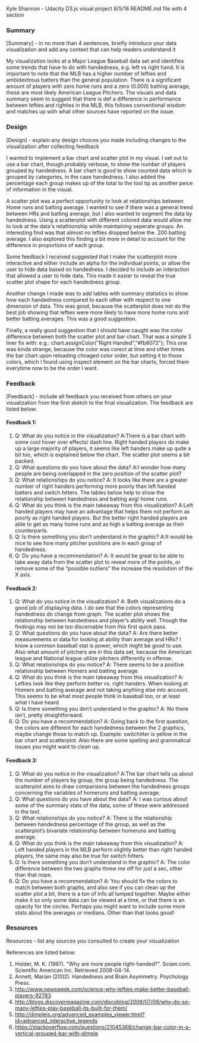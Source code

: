 Kyle Shannon - Udacity D3.js visual project
8/5/16
README.md file with 4 section

### Summary
[Summary] - in no more than 4 sentences, briefly introduce your data visualization and add any context that can help readers understand it

My visualization looks at a Major League Baseball data set and identifies some trends that have to do with handedness, e.g. left vs right hand. It is important to note that the MLB has a higher number of lefties and ambidextrous batters than the general population. There is a significant amount of players with zero home runs and a zero (0.000) batting average, these are most likely American League Pitchers. The visuals and data summary seem to suggest that there is def a difference in performance between lefties and righties in the MLB, this follows conventional wisdom and matches up with what other sources have reported on the issue.

### Design
[Design] - explain any design choices you made including changes to the visualization after collecting feedback

I wanted to implement a bar chart and scatter plot in my visual. I set out to use a bar chart, though probably verbose, to show the number of players grouped by handedness. A bar chart is good to show counted data which is grouped by categories, in the case handedness. I also added the percentage each group makes up of the total to the tool tip as another peice of information in the visual.  

A scatter plot was a perfect opportunity to look at relationships between Home runs and batting average. I wanted to see if there was a general trend between HRs and batting average, but I also wanted to segment the data by handedness. Using a scatterplot with different colored data would allow me to look at the data's relathionship while maintaining seperate groups. An interesting find was that almost no lefties dropped below the .200 batting average. I also explored this finding a bit more in detail to account for the difference in proportions of each group. 

Some feedback I received suggested that I make the scatterplot more interactive and either include an alpha for the individual points, or allow the user to hide data based on handedness. I decided to include an interaction that allowed a user to hide data. This made it easier to reveal the true scatter plot shape for each handedness group.

Another change I made was to add tables with summary statistics to show how each handedness compared to each other with respect to one dimension of data. This was good, because the scatterplot does not do the best job showing that lefties were more likely to have more home runs and better batting averages. This was a good suggestion.

Finally, a really good suggestion that I should have caught was the color difference between both the scatter plot and bar chart. That was a simple 3 liner fix with: e.g.: chart.assignColor("Right Handed","#fb8072"); This one was kinda strange, because the color was corect at time and other times the bar chart upon reloading chnaged color order, but setting it to those colors, which I found using inspect element on the bar charts, forced them everytime now to be the order I want.

### Feedback
[Feedback] - include all feedback you received from others on your visualization from the first sketch to the final visualization. The feedback are listed below:


#### Feedback 1:

1. Q: What do you notice in the visualization? A:There is a bar chart with some cool hover over effects/ dash line. Right handed players do make up a large majority of players, it seems like left handers make up quite a bit too, which is explained below the chart. The scatter plot seems a bit packed.
2. Q: What questions do you have about the data? A:I wonder how many people are being overlapped in the zero position of the scatter plot? 
3. Q: What relationships do you notice? A: It looks like there are a greater number of right handers performing more poorly than left handed batters and switch hitters. The tables below help to show the relationship between handedness and batting avg/ home runs.
4. Q: What do you think is the main takeaway from this visualization? A:Left handed players may have an advantage that helps them not perform as poorly as right handed players. But the better right handed players are able to get as many home runs and as high a batting average as their counterparts.
5. Q: Is there something you don’t understand in the graphic? A:It would be nice to see how many pitcher positions are in each group of handedness. 
6. Q: Do you have a recommendation? A: It would be great to be able to take away data from the scatter plot to reveal more of the points, or remove some of the “possible outliers” the increase the resolution of the X axis.


#### Feedback 2:

1. Q: What do you notice in the visualization? A: Both visualizations do a good job of displaying data. I do see that the colors representing handedness do change from graph. The scatter plot shows the relationship between handedness and player’s ability well. Though the findings may not be too discernable from this first quick pass. 
2. Q: What questions do you have about the data? A: Are there better measurements or data for looking at ability than average and HRs? I know a common baseball stat is power, which might be good to use. Also what amount of pitchers are in this data set, because the American league and National league utilize pitchers differently in offense.
3. Q: What relationships do you notice? A: There seems to be a positive relationship between Homers and batting average.
4. Q: What do you think is the main takeaway from this visualization? A: Lefties look like they perform better vs. right handers. When looking at Homers and batting average and not taking anything else into account. This seems to be what most people think in baseball too, or at least what I have heard.
5. Q: Is there something you don’t understand in the graphic? A: No there isn’t, pretty straightforward.
6. Q: Do you have a recommendation? A: Going back to the first question, the colors are different for each handedness between the 2 graphics, maybe change those to match up. Example: switchitter is yellow in the bar chart and scatterplot. Also there are some spelling and grammatical issues you might want to clean up.


#### Feedback 3:

1. Q: What do you notice in the visualization? A:The bar chart tells us about the number of players by group, the group being handedness. The scatterplot aims to draw comparisons between the handedness groups concerning the variables of homeruns and batting average.
2. Q: What questions do you have about the data? A: I was curious about some of the summary stats of the data, some of these were addressed in the text.
3. Q: What relationships do you notice? A: There is the relationship between handedness percentage of the group, as well as the scatterplot’s bivariate relationship between homeruns and batting average.
4. Q: What do you think is the main takeaway from this visualization? A: Left handed players in the MLB perform slightly better than right handed players, the same may also be true for switch hitters.
5. Q: Is there something you don’t understand in the graphic? A: The color difference between the two graphs threw me off for just a sec, other than that nope.
6. Q: Do you have a recommendation? A: You should fix the colors to match between both graphs, and also see if you can clean up the scatter plot a bit, there is a ton of info all lumped together. Maybe either make it so only some data can be viewed at a time, or that there is an opacity for the circles. Perhaps you might want to include some more stats about the averages or medians. Other than that looks good!

### Resources
Resources - list any sources you consulted to create your visualization

References are listed below: 

1. Holder, M. K. (1997). "Why are more people right-handed?". Sciam.com. Scientific American Inc. Retrieved 2008-04-14.
2. Annett, Marian (2002). Handedness and Brain Asymmetry. Psychology Press.
3. http://www.newsweek.com/science-why-lefties-make-better-baseball-players-92783
4. http://blogs.discovermagazine.com/discoblog/2008/07/08/why-do-so-many-lefties-play-baseball-its-built-for-them/
5. http://dimplejs.org/advanced_examples_viewer.html?id=advanced_interactive_legends
6. https://stackoverflow.com/questions/21045368/change-bar-color-in-a-vertical-grouped-bar-with-dimple



